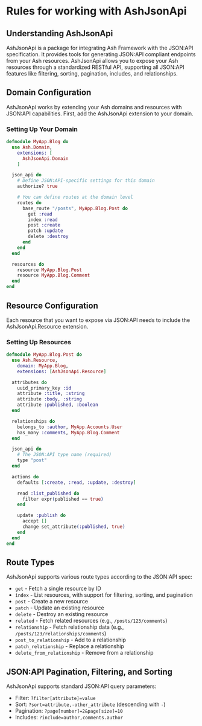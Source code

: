 <!--
SPDX-FileCopyrightText: 2020 Zach Daniel

SPDX-License-Identifier: MIT
-->

# Rules for working with AshJsonApi

## Understanding AshJsonApi

AshJsonApi is a package for integrating Ash Framework with the JSON:API specification. It provides tools for generating JSON:API compliant endpoints from your Ash resources. AshJsonApi allows you to expose your Ash resources through a standardized RESTful API, supporting all JSON:API features like filtering, sorting, pagination, includes, and relationships.

## Domain Configuration

AshJsonApi works by extending your Ash domains and resources with JSON:API capabilities. First, add the AshJsonApi extension to your domain.

### Setting Up Your Domain

```elixir
defmodule MyApp.Blog do
  use Ash.Domain,
    extensions: [
      AshJsonApi.Domain
    ]

  json_api do
    # Define JSON:API-specific settings for this domain
    authorize? true

    # You can define routes at the domain level
    routes do
      base_route "/posts", MyApp.Blog.Post do
        get :read
        index :read
        post :create
        patch :update
        delete :destroy
      end
    end
  end

  resources do
    resource MyApp.Blog.Post
    resource MyApp.Blog.Comment
  end
end
```

## Resource Configuration

Each resource that you want to expose via JSON:API needs to include the AshJsonApi.Resource extension.

### Setting Up Resources

```elixir
defmodule MyApp.Blog.Post do
  use Ash.Resource,
    domain: MyApp.Blog,
    extensions: [AshJsonApi.Resource]

  attributes do
    uuid_primary_key :id
    attribute :title, :string
    attribute :body, :string
    attribute :published, :boolean
  end

  relationships do
    belongs_to :author, MyApp.Accounts.User
    has_many :comments, MyApp.Blog.Comment
  end

  json_api do
    # The JSON:API type name (required)
    type "post"
  end

  actions do
    defaults [:create, :read, :update, :destroy]

    read :list_published do
      filter expr(published == true)
    end

    update :publish do
      accept []
      change set_attribute(:published, true)
    end
  end
end
```

## Route Types

AshJsonApi supports various route types according to the JSON:API spec:

- `get` - Fetch a single resource by ID
- `index` - List resources, with support for filtering, sorting, and pagination
- `post` - Create a new resource
- `patch` - Update an existing resource
- `delete` - Destroy an existing resource
- `related` - Fetch related resources (e.g., `/posts/123/comments`)
- `relationship` - Fetch relationship data (e.g., `/posts/123/relationships/comments`)
- `post_to_relationship` - Add to a relationship
- `patch_relationship` - Replace a relationship
- `delete_from_relationship` - Remove from a relationship

## JSON:API Pagination, Filtering, and Sorting

AshJsonApi supports standard JSON:API query parameters:

- Filter: `?filter[attribute]=value`
- Sort: `?sort=attribute,-other_attribute` (descending with `-`)
- Pagination: `?page[number]=2&page[size]=10`
- Includes: `?include=author,comments.author`
